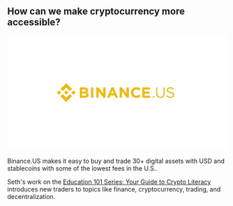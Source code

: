 ## How can we make cryptocurrency more accessible?

<img src="images/binanceus.png?raw=true"/>

Binance.US makes it easy to buy and trade 30+ digital assets with USD and stablecoins with some of the lowest fees in the U.S..

Seth's work on the [Education 101 Series: Your Guide to Crypto Literacy](https://www.binance.us/en/blog/429245281322094607/Education-101-Series-Your-Guide-to-Crypto-Literacy-) 
introduces new traders to topics like finance, cryptocurrency, trading, and decentralization.
